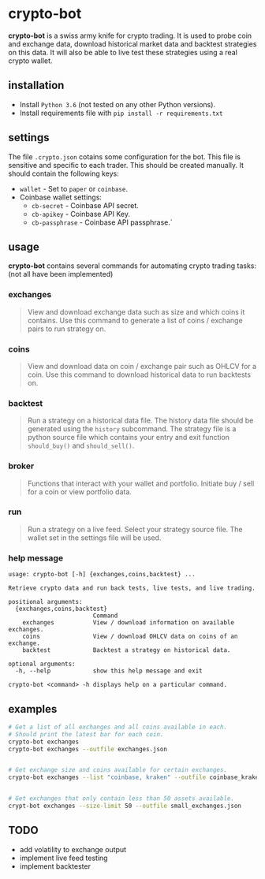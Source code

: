 # crypto-bot #
**crypto-bot** is a swiss army knife for crypto trading. It is
used to probe coin and exchange data, download historical 
market data and backtest strategies on this data. It will
also be able to live test these strategies using a real crypto
wallet.

## installation ##
* Install `Python 3.6` (not tested on any other Python versions).
* Install requirements file with 
  `pip install -r requirements.txt`


## settings ##
The file `.crypto.json` cotains some configuration for the bot.
This file is sensitive and specific to each trader. This should
be created manually. It should contain the following keys:

* `wallet` - Set to `paper` or `coinbase`.
* Coinbase wallet settings:
  * `cb-secret` - Coinbase API secret.
  * `cb-apikey` - Coinbase API Key.
  * `cb-passphrase` - Coinbase API passphrase.`


## usage ##
**crypto-bot** contains several commands for automating 
crypto trading tasks: (not all have been implemented)

### exchanges ###
> View and download exchange data such as size and which 
  coins it contains. Use this command to generate a list 
  of coins / exchange pairs to run strategy on. 

### coins ###
> View and download data on coin / exchange pair such as
  OHLCV for a coin. Use this command to download historical 
  data to run backtests on.

### backtest ###
> Run a strategy on a historical data file. The history data
  file should be generated using the `history` subcommand. The
  strategy file is a python source file which contains your
  entry and exit function `should_buy()` and `should_sell()`.

### broker ###
> Functions that interact with your wallet and portfolio.
  Initiate buy / sell for a coin or view portfolio data.

### run ###
> Run a strategy on a live feed. Select your strategy source
  file. The wallet set in the settings file will be used.

### help message ###
```
usage: crypto-bot [-h] {exchanges,coins,backtest} ...

Retrieve crypto data and run back tests, live tests, and live trading.     

positional arguments:
  {exchanges,coins,backtest}
                        Command
    exchanges           View / download information on available exchanges.
    coins               View / download OHLCV data on coins of an exchange.
    backtest            Backtest a strategy on historical data.

optional arguments:
  -h, --help            show this help message and exit

crypto-bot <command> -h displays help on a particular command.
```


## examples ##
```bash
# Get a list of all exchanges and all coins available in each.
# Should print the latest bar for each coin.
crypto-bot exchanges
crypto-bot exchanges --outfile exchanges.json


# Get exchange size and coins available for certain exchanges. 
crypto-bot exchanges --list "coinbase, kraken" --outfile coinbase_kraken.json


# Get exchanges that only contain less than 50 assets available.
crypt-bot exchanges --size-limit 50 --outfile small_exchanges.json
```


## TODO ##
* add volatility to exchange output
* implement live feed testing
* implement backtester